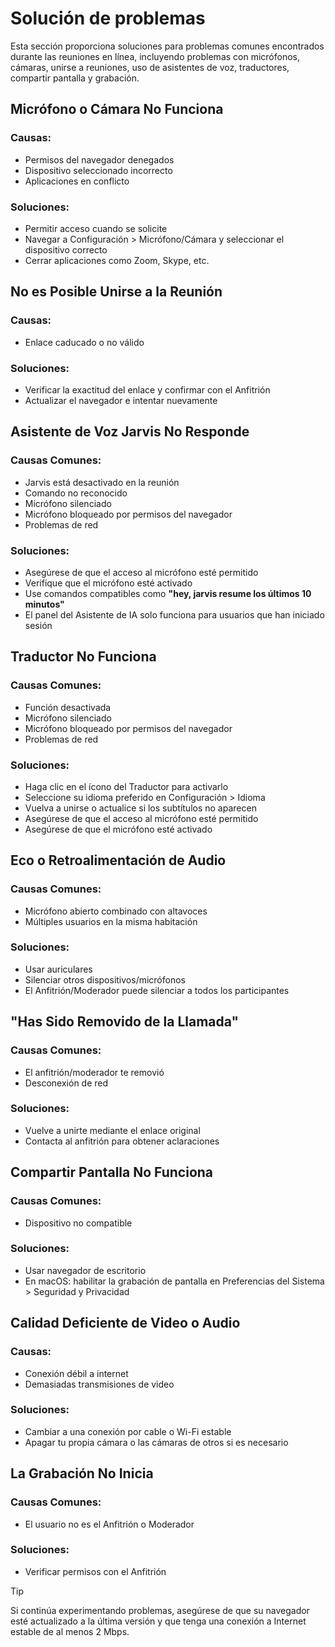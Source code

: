 # Solución de problemas

Esta sección proporciona soluciones para problemas comunes encontrados durante las reuniones en línea, incluyendo problemas con micrófonos, cámaras, unirse a reuniones, uso de asistentes de voz, traductores, compartir pantalla y grabación.

## Micrófono o Cámara No Funciona

### Causas:

- Permisos del navegador denegados
- Dispositivo seleccionado incorrecto
- Aplicaciones en conflicto

### Soluciones:

- Permitir acceso cuando se solicite
- Navegar a Configuración > Micrófono/Cámara y seleccionar el dispositivo correcto
- Cerrar aplicaciones como Zoom, Skype, etc.

## No es Posible Unirse a la Reunión

### Causas:

- Enlace caducado o no válido

### Soluciones:

- Verificar la exactitud del enlace y confirmar con el Anfitrión
- Actualizar el navegador e intentar nuevamente

## Asistente de Voz Jarvis No Responde

### Causas Comunes:

- Jarvis está desactivado en la reunión
- Comando no reconocido
- Micrófono silenciado
- Micrófono bloqueado por permisos del navegador
- Problemas de red

### Soluciones:

- Asegúrese de que el acceso al micrófono esté permitido
- Verifique que el micrófono esté activado
- Use comandos compatibles como **"hey, jarvis resume los últimos 10 minutos"**
- El panel del Asistente de IA solo funciona para usuarios que han iniciado sesión

## Traductor No Funciona

### Causas Comunes:

- Función desactivada
- Micrófono silenciado
- Micrófono bloqueado por permisos del navegador
- Problemas de red

### Soluciones:

- Haga clic en el ícono del Traductor para activarlo
- Seleccione su idioma preferido en Configuración > Idioma
- Vuelva a unirse o actualice si los subtítulos no aparecen
- Asegúrese de que el acceso al micrófono esté permitido
- Asegúrese de que el micrófono esté activado

## Eco o Retroalimentación de Audio

### Causas Comunes:

- Micrófono abierto combinado con altavoces
- Múltiples usuarios en la misma habitación

### Soluciones:

- Usar auriculares
- Silenciar otros dispositivos/micrófonos
- El Anfitrión/Moderador puede silenciar a todos los participantes

## "Has Sido Removido de la Llamada"

### Causas Comunes:

- El anfitrión/moderador te removió
- Desconexión de red

### Soluciones:

- Vuelve a unirte mediante el enlace original
- Contacta al anfitrión para obtener aclaraciones

## Compartir Pantalla No Funciona

### Causas Comunes:

- Dispositivo no compatible

### Soluciones:

- Usar navegador de escritorio
- En macOS: habilitar la grabación de pantalla en Preferencias del Sistema > Seguridad y Privacidad

## Calidad Deficiente de Video o Audio

### Causas:

- Conexión débil a internet
- Demasiadas transmisiones de video

### Soluciones:

- Cambiar a una conexión por cable o Wi-Fi estable
- Apagar tu propia cámara o las cámaras de otros si es necesario

## La Grabación No Inicia

### Causas Comunes:

- El usuario no es el Anfitrión o Moderador

### Soluciones:

- Verificar permisos con el Anfitrión

> [!TIP]
> Si continúa experimentando problemas, asegúrese de que su navegador esté actualizado a la última versión y que tenga una conexión a Internet estable de al menos 2 Mbps.